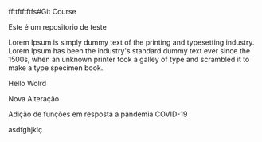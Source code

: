 ffttftftftfs#Git Course

Este é um repositorio de teste


Lorem Ipsum is simply dummy text of the printing and typesetting industry. Lorem Ipsum has been the industry's standard dummy text ever since the 1500s, when an unknown printer took a galley of type and scrambled it to make a type specimen book.


Hello Wolrd



Nova Alteração

Adição de funções em resposta a pandemia COVID-19

asdfghjklç